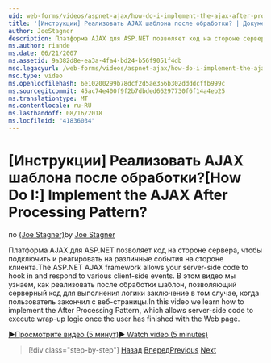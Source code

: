 ```yaml
---
uid: web-forms/videos/aspnet-ajax/how-do-i-implement-the-ajax-after-processing-pattern
title: '[Инструкции] Реализовать AJAX шаблона после обработки? | Документы Майкрософт'
author: JoeStagner
description: Платформа AJAX для ASP.NET позволяет код на стороне сервера, чтобы подключить и реагировать на различные события на стороне клиента. В этом видео мы узнаем, как реализовать Aft...
ms.author: riande
ms.date: 06/21/2007
ms.assetid: 9a382d8e-ea3a-4fa4-bd24-b56f9051f4db
msc.legacyurl: /web-forms/videos/aspnet-ajax/how-do-i-implement-the-ajax-after-processing-pattern
msc.type: video
ms.openlocfilehash: 6e10200299b78dcf2d5ae356b302ddddcffb999c
ms.sourcegitcommit: 45ac74e400f9f2b7dbded66297730f6f14a4eb25
ms.translationtype: MT
ms.contentlocale: ru-RU
ms.lasthandoff: 08/16/2018
ms.locfileid: "41836034"
---
```

<a name="how-do-i-implement-the-ajax-after-processing-pattern"></a><span data-ttu-id="8bf90-105">[Инструкции] Реализовать AJAX шаблона после обработки?</span><span class="sxs-lookup"><span data-stu-id="8bf90-105">[How Do I:] Implement the AJAX After Processing Pattern?</span></span>
====================
<span data-ttu-id="8bf90-106">по [(Joe Stagner)](https://github.com/JoeStagner)</span><span class="sxs-lookup"><span data-stu-id="8bf90-106">by [Joe Stagner](https://github.com/JoeStagner)</span></span>

<span data-ttu-id="8bf90-107">Платформа AJAX для ASP.NET позволяет код на стороне сервера, чтобы подключить и реагировать на различные события на стороне клиента.</span><span class="sxs-lookup"><span data-stu-id="8bf90-107">The ASP.NET AJAX framework allows your server-side code to hook in and respond to various client-side events.</span></span> <span data-ttu-id="8bf90-108">В этом видео мы узнаем, как реализовать после обработки шаблон, позволяющий серверный код для выполнения логики заключение в том случае, когда пользователь закончил с веб-страницы.</span><span class="sxs-lookup"><span data-stu-id="8bf90-108">In this video we learn how to implement the After Processing Pattern, which allows server-side code to execute wrap-up logic once the user has finished with the Web page.</span></span>

[<span data-ttu-id="8bf90-109">&#9654;Просмотрите видео (5 минут)</span><span class="sxs-lookup"><span data-stu-id="8bf90-109">&#9654; Watch video (5 minutes)</span></span>](https://channel9.msdn.com/Blogs/ASP-NET-Site-Videos/how-do-i-implement-the-ajax-after-processing-pattern)

> [!div class="step-by-step"]
> <span data-ttu-id="8bf90-110">[Назад](how-do-i-use-the-aspnet-ajax-history-control.md)
> [Вперед](how-do-i-update-multiple-regions-of-a-page-with-aspnet-ajax.md)</span><span class="sxs-lookup"><span data-stu-id="8bf90-110">[Previous](how-do-i-use-the-aspnet-ajax-history-control.md)
[Next](how-do-i-update-multiple-regions-of-a-page-with-aspnet-ajax.md)</span></span>
